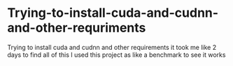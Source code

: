 # Trying-to-install-cuda-and-cudnn-and-other-requriments
Trying to install cuda and cudnn and other requirements it took me like 2 days to find all of this I used this project as like a benchmark to see it works
